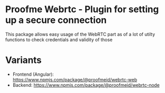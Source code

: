 # Proofme Webrtc - Plugin for setting up a secure connection

This package allows easy usage of the WebRTC part as of a lot of utilty functions to check credentials and validity of those

# Variants

- Frontend (Angular): https://www.npmjs.com/package/@proofmeid/webrtc-web
- Backend:            https://www.npmjs.com/package/@proofmeid/webrtc-node